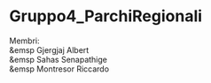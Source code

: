 # Gruppo4_ParchiRegionali

Membri: </br>
&emsp Gjergjaj Albert </br>
&emsp Sahas Senapathige </br>
&emsp Montresor Riccardo </br>
